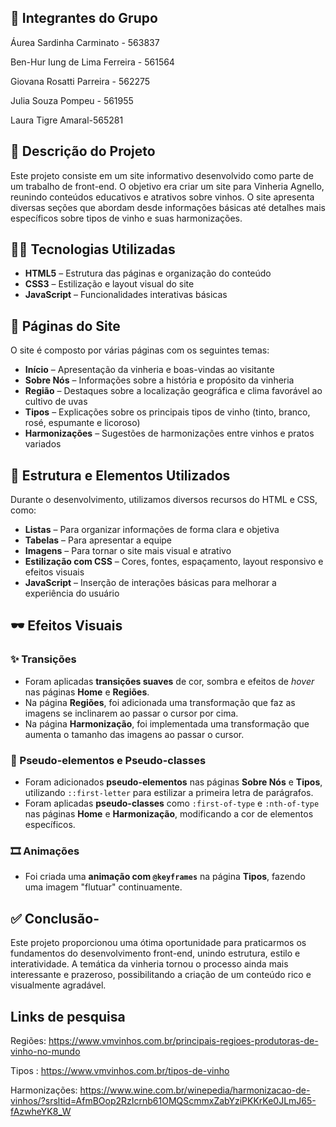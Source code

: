 ## 👤 Integrantes do Grupo

Áurea Sardinha Carminato - 563837

Ben-Hur Iung de Lima Ferreira - 561564

Giovana Rosatti Parreira - 562275

Julia Souza Pompeu - 561955

Laura Tigre Amaral-565281

## 📌 Descrição do Projeto

Este projeto consiste em um site informativo desenvolvido como parte de um trabalho de front-end. O objetivo era criar um site para Vinheria Agnello, reunindo conteúdos educativos e atrativos sobre vinhos. O site apresenta diversas seções que abordam desde informações básicas até detalhes mais específicos sobre tipos de vinho e suas harmonizações.

## 🧑‍💻 Tecnologias Utilizadas

- **HTML5** – Estrutura das páginas e organização do conteúdo
- **CSS3** – Estilização e layout visual do site
- **JavaScript** – Funcionalidades interativas básicas

## 📄 Páginas do Site

O site é composto por várias páginas com os seguintes temas:

- **Início** – Apresentação da vinheria e boas-vindas ao visitante
- **Sobre Nós** – Informações sobre a história e propósito da vinheria
- **Região** – Destaques sobre a localização geográfica e clima favorável ao cultivo de uvas
- **Tipos** – Explicações sobre os principais tipos de vinho (tinto, branco, rosé, espumante e licoroso)
- **Harmonizações** – Sugestões de harmonizações entre vinhos e pratos variados

## 🧱 Estrutura e Elementos Utilizados

Durante o desenvolvimento, utilizamos diversos recursos do HTML e CSS, como:

- **Listas** – Para organizar informações de forma clara e objetiva
- **Tabelas** – Para apresentar a equipe
- **Imagens** – Para tornar o site mais visual e atrativo
- **Estilização com CSS** – Cores, fontes, espaçamento, layout responsivo e efeitos visuais
- **JavaScript** – Inserção de interações básicas para melhorar a experiência do usuário
  
## 🕶 Efeitos Visuais

### ✨ Transições
- Foram aplicadas **transições suaves** de cor, sombra e efeitos de *hover* nas páginas **Home** e **Regiões**.
- Na página **Regiões**, foi adicionada uma transformação que faz as imagens se inclinarem ao passar o cursor por cima.
- Na página **Harmonização**, foi implementada uma transformação que aumenta o tamanho das imagens ao passar o cursor.

### 🧩 Pseudo-elementos e Pseudo-classes
- Foram adicionados **pseudo-elementos** nas páginas **Sobre Nós** e **Tipos**, utilizando `::first-letter` para estilizar a primeira letra de parágrafos.
- Foram aplicadas **pseudo-classes** como `:first-of-type` e `:nth-of-type` nas páginas **Home** e **Harmonização**, modificando a cor de elementos específicos.

### 🎞️ Animações
- Foi criada uma **animação com `@keyframes`** na página **Tipos**, fazendo uma imagem "flutuar" continuamente.
  
## ✅ Conclusão-

Este projeto proporcionou uma ótima oportunidade para praticarmos os fundamentos do desenvolvimento front-end, unindo estrutura, estilo e interatividade. A temática da vinheria tornou o processo ainda mais interessante e prazeroso, possibilitando a criação de um conteúdo rico e visualmente agradável.

## Links de pesquisa

Regiões: https://www.vmvinhos.com.br/principais-regioes-produtoras-de-vinho-no-mundo

Tipos : https://www.vmvinhos.com.br/tipos-de-vinho

Harmonizações: https://www.wine.com.br/winepedia/harmonizacao-de-vinhos/?srsltid=AfmBOop2RzIcrnb61OMQScmmxZabYziPKKrKe0JLmJ65-fAzwheYK8_W
